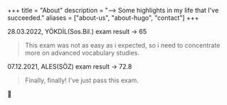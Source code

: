 +++
title = "About"
description = "--> Some highlights in my life that I've succeeded."
aliases = ["about-us", "about-hugo", "contact"]
+++

28.03.2022, YÖKDİL(Sos.Bil.) exam result -> <span class="mark">65</span>
> This exam was not as easy as i expected, so i need to concentrate more on advanced vocabulary studies.

07.12.2021, ALES(SÖZ) exam result -> <span class="mark">72.8</span>
> Finally, finally! I've just pass this exam.

:eyes:
